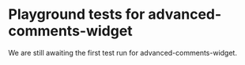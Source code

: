 # Playground tests for advanced-comments-widget
We are still awaiting the first test run for advanced-comments-widget.
